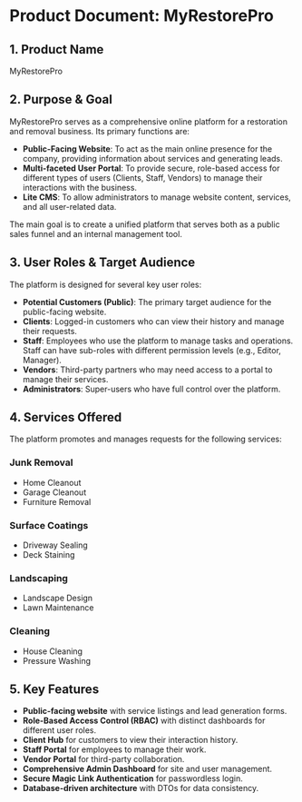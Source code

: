 # Product Document: MyRestorePro

## 1. Product Name

MyRestorePro

## 2. Purpose & Goal

MyRestorePro serves as a comprehensive online platform for a restoration and removal business. Its primary functions are:

- **Public-Facing Website**: To act as the main online presence for the company, providing information about services and generating leads.
- **Multi-faceted User Portal**: To provide secure, role-based access for different types of users (Clients, Staff, Vendors) to manage their interactions with the business.
- **Lite CMS**: To allow administrators to manage website content, services, and all user-related data.

The main goal is to create a unified platform that serves both as a public sales funnel and an internal management tool.

## 3. User Roles & Target Audience

The platform is designed for several key user roles:

- **Potential Customers (Public)**: The primary target audience for the public-facing website.
- **Clients**: Logged-in customers who can view their history and manage their requests.
- **Staff**: Employees who use the platform to manage tasks and operations. Staff can have sub-roles with different permission levels (e.g., Editor, Manager).
- **Vendors**: Third-party partners who may need access to a portal to manage their services.
- **Administrators**: Super-users who have full control over the platform.

## 4. Services Offered

The platform promotes and manages requests for the following services:

### Junk Removal
- Home Cleanout
- Garage Cleanout
- Furniture Removal

### Surface Coatings
- Driveway Sealing
- Deck Staining

### Landscaping
- Landscape Design
- Lawn Maintenance

### Cleaning
- House Cleaning
- Pressure Washing

## 5. Key Features

- **Public-facing website** with service listings and lead generation forms.
- **Role-Based Access Control (RBAC)** with distinct dashboards for different user roles.
- **Client Hub** for customers to view their interaction history.
- **Staff Portal** for employees to manage their work.
- **Vendor Portal** for third-party collaboration.
- **Comprehensive Admin Dashboard** for site and user management.
- **Secure Magic Link Authentication** for passwordless login.
- **Database-driven architecture** with DTOs for data consistency.
